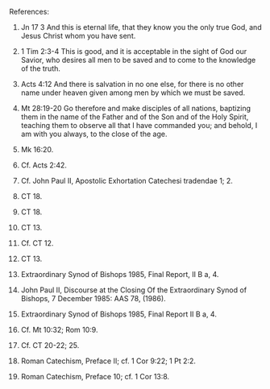 References:

1. Jn 17 3
And this is eternal life, that they know you the only true God, and Jesus Christ whom you have sent.

2. 1 Tim 2:3-4
This is good, and it is acceptable in the sight of God our Savior,
who desires all men to be saved and to come to the knowledge of the truth.

3. Acts 4:12
And there is salvation in no one else, for there is no other name under heaven given among men by which we must be saved.

4. Mt 28:19-20
Go therefore and make disciples of all nations, baptizing them in the name of the Father and of the Son and of the Holy Spirit,
teaching them to observe all that I have commanded you; and behold, I am with you always, to the close of the age.

5. Mk 16:20.
6. Cf. Acts 2:42.
7. Cf. John Paul II, Apostolic Exhortation Catechesi tradendae 1; 2.
8. CT 18.
9. CT 18.
10. CT 13.
11. Cf. CT 12.
12. CT 13.
13. Extraordinary Synod of Bishops 1985, Final Report, II B a, 4.
14. John Paul II, Discourse at the Closing Of the Extraordinary Synod of Bishops, 7 December 1985: AAS 78, (1986).
15. Extraordinary Synod of Bishops 1985, Final Report II B a, 4.
16. Cf. Mt 10:32; Rom 10:9.
17. Cf. CT 20-22; 25.
18. Roman Catechism, Preface II; cf. 1 Cor 9:22; 1 Pt 2:2.
19. Roman Catechism, Preface 10; cf. 1 Cor 13:8.
